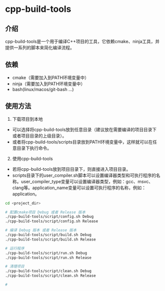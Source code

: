# cpp-build-tools
## 介绍
cpp-build-tools是一个用于编译C++项目的工具，它依赖cmake、ninja工具，并提供一系列的脚本来简化编译流程。

## 依赖

- cmake（需要加入到PATH环境变量中）
- ninja（需要加入到PATH环境变量中）
- bash(linux/macos/git-bash ...)

## 使用方法

1. 下载项目到本地

- 可以选择将cpp-build-tools放到任意目录（建议放在需要编译的项目目录下或者项目目录的上级目录）。
- 或者将cpp-build-tools/scripts目录放到PATH环境变量中，这样就可以在任意目录下执行命令。

2. 使用cpp-build-tools

- 若将cpp-build-tools放到项目目录下，则直接进入项目目录。
- scripts目录下的user_compiler.sh脚本可以设置编译器类型和可执行程序的名称。user_compiler_type变量可以设置编译器类型，例如：gcc、msvc、clang等。application_name变量可以设置可执行程序的名称，例如：application。

```bash
cd <project_dir>

# 配置cmake项目 Debug 或者 Release 版本
./cpp-build-tools/script/config.sh Debug
./cpp-build-tools/script/config.sh Release

# 编译 Debug 版本 或者 Release 版本
./cpp-build-tools/script/build.sh Debug
./cpp-build-tools/script/build.sh Release

# 运行程序
./cpp-build-tools/script/run.sh Debug
./cpp-build-tools/script/run.sh Release

# 清理项目
./cpp-build-tools/script/clean.sh Debug
./cpp-build-tools/script/clean.sh Release

# 

```